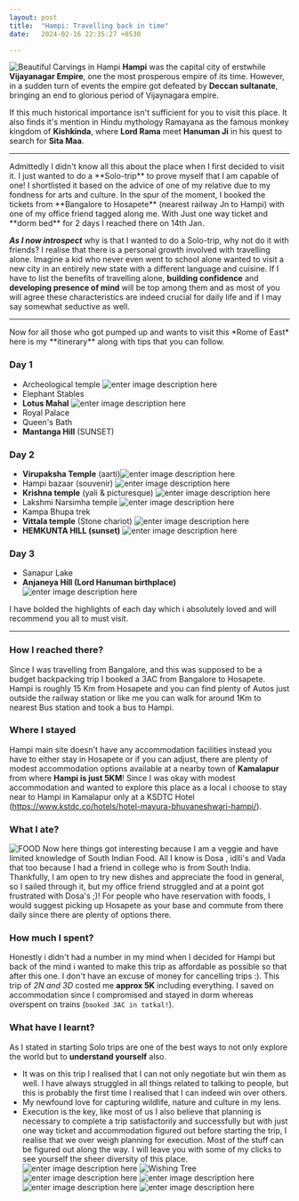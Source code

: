 ```yaml
---
layout: post
title:  "Hampi: Travelling back in time"
date:   2024-02-16 22:35:27 +0530

---
```

![Beautiful Carvings in Hampi](https://lh3.googleusercontent.com/pw/ABLVV84Jwi8ccF2TxPBC9YtcIyFiP2E9cUDK7TX_usG8VowDb2jEbFD6aKNV35T7XDsqjsz7rKVzqLUB8SY4DL5VzVACJk0TKoMmT_YXFwdmpi4j4p9Rv_gay_4JO0DA5E452NN6SJs054W2Qvu56fxBLSnaPMFKIzi5PDxRU1qXT5IbN4OgGkW8wW6wo0lO5KoZx9LzjXi4whLHZcO5lbCStr9MRScez3Ua7J8Esg1Yhnd3k2FRba4WcdTG8vJ5po7qA3zIWbwz3cCqj--Sq9OqsikoR58VY6AZntP2vLerVR7K9omtZ6P-TPXXYOq4TIrrp3mQtQbLc8xUHZouTD432AD-2nNTvl9fBiN-ezIwHZG2b21xMhuDnipWlm8T0Jb_Lj7U4cfgG4jdBxg96spuuiXu8k6aixPfRq27cTSNegWiBtL-Nf1QG0gy2BXZuMH7tK-GsiL61-w9L1lrfE2JtXdhedf19n1Mkm0mjQXa0RZncOpVaoyOByfuRCBCkxQFaqgObEiI66OHaYbtOoptq7AmENkv6mCh-ggCzY_fSmRD2YNSXLtjQlFXdYtOd0VyKfBF-Z6o74OB-BhxsZeMY8ivNzesTivvdQAN13W0zd5vn_DRlYy_1EMvAAkY9HaDWUTlZuUTfo5ytzfxC1cpNUcR9ganiuZlY55o-fcJfXkZUhw8h51hbYfcAXrPUMFyA7pBqJ4IyNR-1-psC2WhKLBcdpjDnNllg3Wqvfj-vZoTyd_-4m1W7WLYsiESmTg2_m86EaeJyqhjeFJW3_jipT2wufaF6BMW25e43NkRTm6pBDTiE98PrJ-amS99YbnCe9UvsAo8OQP-BCDiuF7hJO2J46jlaeLc1Nh8L8weV4Lq2eefxUI4PeL6I2khvfIvndimkYf-ZSXi9HqGkhNFay_ifGThRhjo-OgkhDbmpWQJsBGtaCRlb4SuYwpc3VTuFLDWH_IWX0vuStIc_WxWa0PfzT5X0YcxZ8_M3MqHowiNRvbSq2ofUDG7Xv8BYtM=w1685-h948-s-no?authuser=3)
**Hampi** was the capital city of erstwhile **Vijayanagar Empire**, one the most prosperous empire of its time. However, in a sudden turn of events the empire got defeated by **Deccan sultanate**, bringing an end to glorious period of Vijaynagara empire.

 If this much historical importance isn't sufficient for you to visit this place.
It also finds it's mention in Hindu mythology Ramayana as the famous monkey kingdom of **Kishkinda**, where **Lord Rama** meet **Hanuman Ji** in his quest to search for **Sita Maa**.
<hr/>
Admittedly I didn't know all this about the place when I first decided to visit it. I just wanted to do a **Solo-trip** to prove myself that I am capable of one! I shortlisted it based on the advice of one of my relative due to my fondness for arts and culture. In the spur of the moment, I booked the tickets from **Bangalore to Hosapete** (nearest railway Jn to Hampi) with one of my office friend tagged along me. With Just one way ticket and **dorm bed** for 2 days I reached there on 14th Jan.

***As I now introspect*** why is that I wanted to do a Solo-trip, why not do it with friends? I realise that there is a personal growth involved with travelling alone. Imagine a kid who never even went to school alone wanted to visit a new city in an entirely new state with a different language and cuisine. If I have to list the benefits of travelling alone, **building confidence** and **developing presence of mind** will be top among them and as most of you will agree these characteristics are indeed crucial for daily life and if I may say somewhat seductive as well.
<hr/>
Now for all those who got pumped up and wants to visit this *Rome of East* here is my **itinerary** along with tips that you can follow.

### Day 1
 - Archeological temple ![enter image description here](https://lh3.googleusercontent.com/pw/ABLVV85lYhaBfcmDmIEqw7O8oGzNO-OImdlYYf7LBE8or-uBLnKnmOfyFuuFkF1B6Hx8wm3z3a3MtyQyuEJ7DBJgTro4d_zUrQLIhsD28DS_6FjRl3sVGB8wHmE7uC65mqMmuIspPiMWMWF1jsroMGiwri6Wn6pkbRkmMeEPz7aVZQzEe-nTss_pQigfCZv1rXYISOY09rJfk0CCTQ3VcMaqW_FB_8ULKEgw2eAxQ73anoFevVy96fxFQherbMsXm8eD1TMTeuqIBKdizomRs9PVtnzJxoOgvPuTo9qQjhMTYv3H3VhhepZU9V4kmE_CjrNkBV0JGlUhCBAbnk3Y2CZcpkq0tB88Q6_TeqCgOr9lQNdTyRYRr4DTOpJQZEJhoufHKmUQ6DdUf0-ff6d6cQKE12I58EaZyKyjqFLabJG8wYPlTPC-5pS1v_hZBNLxDFlM7ye359tBUz_k2BYKS3oarI8jPRc2trAsAP7psJG6KsNwgq5Rj-n5f-VCrMLOyJbhN_XRJDIgcH5zXzrmYGOYmyWSiOhQd73f7ON-f3t7Lh_kkyXpEOPE8O6YlYU32xGFuziPmEr6WNMyM8pRRcZyin-encTfDrGmzL863Pjn-Hg1X5zUy14I_LLHOyHR86grPM_sE8yCzHRBZZixVDvXB5wPtbLqXy11VZ_dZLskQAK9vdwoVpv3fMlGRTaKjJ5V86nsX3viw6URfWkQ4VoEt4bQAZruLGBoA_LHxXwLORVPUazJu7a0FyndMIBHZsHm8pe1M0GyERW04rCi4bJp5N9vU_a3wWXW1UFH0RlUZE1guCy_NEM1OWx_U1lkPPudp4477c4NqaH8GaMhT5XldTYANXWdQGtAW68igB3L9ayIW-gDnht7T5XM2IeSnTrbkqYQmnO77i59erI0xVO0eKl7uFpPDP6sbKFLmg-XdjsYL34c8NK0H4emuwr04JkPOJFcLUqNVvO9GUW5akcK-1xQ_ROL5YArIOIeMJmsge1X2X2DbrvGkIIymjKHDDjC=w711-h948-s-no?authuser=3)
- Elephant Stables
- **Lotus Mahal** ![enter image description here](https://lh3.googleusercontent.com/pw/ABLVV84D1Xxn2DTRFWhJLLeNAPynozhcXwwIgBOCHrp4g5yWLpuczN76ke5fv24i8egPiR6p-6UoP1TA_CuthC0lLIpRvoN704uAdYrR7u071-2ekYJubr1t1i5b5FWkob7_XlNeOJlYlVfp69yPzUKqRQUmh6IsaAxqlgfFy3g6YEa2CdyasGRPkHSuKmxx_q6H5U_0dGaD83zq3T6h0QHyn95lZQC60N6QWxeZjPpMTlTk-chlR0iaWfjXjVYdiWG_LmiHmTOUjCWQlEkQuZycTqgicSvZM7FnksBAtaMB3ObcpBWN6_1UiQQl0Xpd3ML6j-FIjdxczC6cDc1OpttM0kJKqfFGOGgkVovro1dqnVHb9dC9sQUaQ3XuLB5pjnFQvwrh9EmqcjPWXZ0F07-V_SvTxHwUGqdwNf8LZSXaxB2qQr9vv2lOANjXRO4_7YduUjIDZPhWEJLtRZ_SMmHzR3BGJH8b0QL1fbMW-m9wT_0-dIL2Rezv_R-n5tbJVoVkM4FKsIzA4NcOsGFOjMClDBeajfgs-c9p15DxOZFE1e05cjmIM6pCe3jqMnMTsvWjRlhT4AEnh3U5yqtJhLwBHCzFA1WLgHBt98Fu-QJSNAKuOtag5TWcs0FtcNrrL9boWJ2WdTm2Gy_3q_vagPlWIcDwrRY-vsDAbPnwJIYko2Y8Bk3cBp5EBgoAUzgGh5iOMv43X_ebw-HV76Zd1I2H-OAkmmferjcP-79PvHAjwkm2qrgpA0saYysW5S_TAZ3ltnL1pn4PprEmiWqdoJUhXpuKcIWQ4rQmh6oyjgWPaO_uscVXCHQfQyd03gBh1DzaUSqJRx4IYaCeFS-0fR7-Xh0Qsor3nqQU7w79KrAVPjrHARuqUgG9XC5GZInrXM1ype3A-amLVPYDSuxpiaLOLddpcP1-0dLaW6Y_2U2BTcek9XoSt2VVE79UPoXy2rSlqc5pJwcbqINhk78QMRXf1jJtb6HjiWeSu7ymnTLejcr9DDJQj-FK7-DU-lorg6az=w1920-h448-s-no?authuser=3)
- Royal Palace
- Queen's Bath
- **Mantanga Hill** (SUNSET)

### Day 2
 - **Virupaksha Temple** (aarti)![enter image description here](https://lh3.googleusercontent.com/pw/ABLVV85BMnfJACRxtBCDy4v8NFBKJx8sNZQQi1URv6uE0aBu4QsF0oAmgRhDXvXvwMwr1WSnB-2gUKD5UzxW4AbTo_JGaqnUSOrP_wn-SLdqVRPPqG1RWYQYi9lsdxhGu2oV4661_w66Gr3RzB2aOPuoEhPyqEosCp0e8CZalc7NtnYQG_vxK8FdkCdj-NMzio3KL4wl6Gis_ODG68t2alSa7FPaAWtp0iSa4Qh92MubnmxD-SaoBdQAiO6yMwC_YPWpldQhyD7wIcIVpLGOmUSfipFIp4tUrx4jx_NuAyzDcTwwkh6NoTthfL97BiZBQ_wNvwcUPOjhEcinArnbkFBJ_LDZ_eRyC-ngqEqDrExuIA13ISDdpVyAQGsnMRdpq7UQH6OMIhOHQPMVAfSo17wnwudGVRLSw4u57XrWhlaQvh5m9uI6kwBtvX8Uv-NlRMyyGglJOfexWNiQWVuO4hEb405qmOWeym5ku-XAoedFHhQbnlaHACTFlbKErFFM_Vyzv2YgPSUn_zcTQL8VLpgic150zsT3kr8O3V7qifvixKYJGkkmTpsrFyB9C8rQs_KxD09FdC8VA8bCmIQvR0eKU7cjocdRPf0blL3qchoTLE-t3vROl0rIAspJ2TPTdvgX1yDG3qajOMDPSnjodYhyc6mNu0WQUgQMg80DGyFXu8njougOTmP55fYZJeH5AOBPyDdgtqMJNY8jURP-KrG2G5NeYO2xqS-62zSEJxpoemiPeXhm7RP4YaeH3b5C5KCmRdv2n59LgZQwrL2IFkB4p8czMvsB8lxzE6RgC_BwvxyS4XpaaUgoZUm-Sb23biHRITZfbBqwphQyv5yW7QEDi6sCxZxqWrMPFsn1DyI__vJM78bJ3kLdIUmWcIDCJF5j6bmUO7r8_h_St10uH3RLuwUdJuzYk8jeDljlNXX9zYOcNl2CQcJFC9MQqH55p051wYgb9WB-bC6Jy8BrlpRzvfQ_jcbjYrmCaI00VJvZlq95zgJMbE0lTyRO0WjKIwU=w711-h948-s-no?authuser=3)
- Hampi bazaar (souvenir) ![enter image description here](https://lh3.googleusercontent.com/pw/ABLVV84nUOSx9aFI5HTb9IFVZpuD4i8wrYmkLeEng6ufFbvNs49k5iAy3HPoYFcSe4Oo4gvEm385xm1r93766A2FBmhPZI9fGQenGHxmzCfinnZKbBM7N_t1S0vNvzkOugsb0Z6VIJvPLKPcW8zNg-t3lPdRrWM4wzL5eITP_MVn7LP14ZuUoAra9-tUV1G39fzwBdpNgCdEr6NNJhpzxlIL7nYIGR1H6o3JdNp84zclK216DIZJY7zfgFt92nvn5DrhOMKmqyFz1Y9YIerFi62LVDjaHH85cnwYAIuwdZoOVmf87gpvKOnApFTuLrcCRzo5BAGv8NYwDVQbteRoSbrHYFZml4kCYEC0JB_nzUrEPlPkGVxHHzfnoHRFtn9UExqLj6aKxehUtOkt_EDbVdxclaDPTbRt_jfsulTrPeSuW9XPdKRK4RIWmo2DRhbV0-SFJqLJqrc78RPsv2bNUJfvgs4yP7oYrRD5g4VDn7vtAPf7qiwLnGGH4QIBZzCPU8GS1UOZoAqeGurltznntZV6JsXd8KNQndDX2P8l57kEiGLIedxcWrW_qKKSAAAqF5R3u4RVR-iap2lvuCAlpsntDjR23QT-tYYfylCARpwvrNjYnzVIDOlvzQ6dh_nHMwYRYDactSuo4iTkFjIccBTyD2WhPtFCPfcZ8xCm16QWtclEawakwqdQoEbkkS-CKKIb0MQ3NCkObnawt_KWwhd4EuRsrvyTl70n2Vsb5of9qsMwo2LtQz_DunMRUbRCAg96-l6qGyzd-Tarj2al_lAUiA_--xdjbxfei_r_vch9_iLw0jssXTDcFiAAdtIy8Ivt6Hoxdp6N-AQBzJFkUn9QtENJEsIEpGFla7t9vDz3N_0yzfp80hmlqg_9H6VPlimmD_hwMVVkvimPtgmbzAaHZkOzJTRY899FHliVgkAyH3DCVq0jtmKOuwjuu8d2oKp9rdD4ffgGzzWVslas9IEtzVO9F5IsajMFGkgFu5ndnztNDiwUt5fBc8asQg2ODdk=w401-h301-no?authuser=3)
- **Krishna temple** (yali & picturesque) ![enter image description here](https://lh3.googleusercontent.com/pw/ABLVV84xV3pE9u7nRXffGBHMjqtD7cSghDeWokBceYErlw-bOvy-anMbrzCt8_YGGI7gHthOc7vFRIqLps2bS-cNxOdINLIOJhHz7paSGnN1fFTTzqKWeLEdO3Z2WmYIDrVev-B1yfvvR5u7_uTlDOq7AwH4BG4crmTABXD6KO3kZrKO0mqHhvXNyGZXw7jH4DsfGauhTi7cC_oEg4kqykndO5W72IRBos13tO4HYQcgB6P-VcIItiqyPr2N7bAIq_aXUpCYKCZ981vwqeq0zcqRxRoFLjZDAxQcTcd1ucbWRIlmHdfrZwpQ-ZSPSQPovtr7HXvg1MmtsktXngEtXbxABG9LeOiy0JZqk1keV8b6sPwBa_VmjsJCJrnwI-6iZNeCgZu4EB5vBSs_4da0SWqW5tVlWq8GhEe3kf4RO-zd8bF43726K16s7f25aDixFv9c0wXTb6lFr39lh8FK-E-Pk4eNKAt5TKC-HG9xrOElrUfGIpoGMS9SzlvPqnMdOohIP6mllmscOwSZ2vtIFgxvmdRiKcedZLqBC45ZUPVMwwcF2E9YiTPWTRxdVeuXuDl-lr0yE7vc65Wg0UgRBNcVJLBXE7M_MjtYC26tk4i2dRI2DAndNNzY6nMzSIXuRToV03DU8MQqdRK2ibGcnFg8DSmscgzfGG8K_7AIHFvkjGLIgaBYSk03YRKQzZNe8VAEPm4YyBlSxfO_s9ee2SylqJ1iexl6TPUTAjfYWMzwJQVFJK6qy2qPwrehNCiR7dz4vB4zFYO1ByD-Di309DYp5pvGHKv36SZ_wN09IUI817L0hZQXNOZ93AYJ8YSHMD4Ea1ml8qrj3f58GQbLdF4zpgvCVGpByupkg6RjYMW7Yw2guS6kswiPNSNdZgE01XR-kBWBSJ_-tHs2-FJtGDhSVW4GMCVwxU354NYGBVeLvRwYc7l2iWqTmj5MpUft4T_A5J43VLDDirr15DOkPIQNKWiW8K1XwWVDCXaodPelMIcKaGHPp8-UsfN-RQUPzqc=w711-h948-s-no?authuser=3)
- Lakshmi Narsimha temple ![enter image description here](https://lh3.googleusercontent.com/pw/ABLVV84S4tBaGCj5mXD0qTlfRVrgd7wLO0FQJpLMgWncZc4nyPhR73ca_6jZe5um5gxSTDOL9tIgB5e8loois_kD-p7lUTi9TnXmx2MKrHZKAZmtpNlzMKU_hMaztPDDN07Iem4MdENJACEC2ONaeZRiVbGkrZPD2o7DU2UQjU18WLtKh21o9rmtmtu5RCKxQLWIxs4yzhF9j_u4M_nDC-B_SfoTDQ4z8ohYEuY0ZnUvYGteVz39GG71xh8a7A_AlvWJP3Y7bwvPswouC3DGQZhuL-ooks77-rxS9h_gllYK0zwQI4cBGbCDkZqntELqy7Wqk5T4el0KJcCzvqjC2aqaxdDJUzQRdhtTUpdj5B0_GvRgrPmOVsXHxhHOdOf53Fw8J9DZb2Jx4IHauZOLO_TkPCciCh4vHhcZyU6rjKakgXyT5xJo3VzHQ7X--dJEAwg2TKbsnxe2z9yOMViyOt31tIhuEgr0nxf8MvHs60v9AKIwtq9ots8k9Iqsl50HAIGczN1HvSoCY9UwURmn13uy42onTtzJAqYFWYhzIxC2osc5Fvt13hDImrgTh4OCoAfxo0jLdpi2fm3LiDIRqS_34vwYFxUdvTK67UnN2Gqzwo-xe5IJnBlrCEyn5KSjNGu8mNt_111DPwIENVLUY3UfC0tirqJC1myfYauu1XYIKeXFTA7SobWf0Nux4_i5Hw4zl8_rED1Vphjgg9QwWA3MYyluvyzBGVU7H8ltaFCP-KQM9zWxUuc_ZQvsg3U3y_oCLfpdISDxKEbVy1pS5yA1p25nmtJSsPfPXyJKBVjfjKFbWnowvIfvVzBMGTstaoii34QP2IWz6YW3QD9Y6iCQ6dYZgK38BJI4NuRDd07tHTaV6RBnvIphJl_JdQPAkMnlnDJI5kGJ9XomN7ncranGOVXQuyKw77wCvTzwOpM1N8zBpqDfwLsBW3-XhjMbuU0ppwjJ9oga024y8EJmDpZulZmpuYCtlCq3TnJsYQ-LENdPCr0Dwz5sp28e5Iqkng-b=w905-h948-s-no?authuser=3)
- Kampa Bhupa trek
- **Vittala temple** (Stone chariot) ![enter image description here](https://lh3.googleusercontent.com/pw/ABLVV84IPfMK2klPhQtUthxxxYmnHnBVp6mfQxxmPGJnT-xvb63M0UNxgbEcuVncdrYSF74aUq4O3N0mYpIlwP6itan3LfAYKaO8c2MRQ3OraEva75KXw5pNDTHTMlyTkxk-cbkHPXpeT-yeAzMWaCHpvujYA350KuZKiirLh4y9me4Nyz9HI853DG5_tIp54znskkUMLofj556pMeSXXimFDW28N8EmzEoOQJREJzUdHSUX_-QI52Xy3XwxpZzIzYb3w-LVquZSfUkv4hdSmaESWbHPlYvdeJuaFJX4jw5k_lh8T1YlImE6DO2QanZE3tr3ExS2SmAQWDW9KSjK_gzdHflCmB5wx37WzBg94P1dSz-vr2PAJmd6reKmQv94utFo5OVdNW5CzMY7E-AgoDJ262KBsPrKS2U2DkuSxQeGdt_pwCbqikFiNByOCfiZqLSuQYSYbuldx0vfT2FC653508WgYAIqu5PeZ1_oRG2REttI0_vTpxAlQziq3Zlq2APRC7crJYNWlwl31zuR7vdB_Q3az0jri-Vt2mHjJF1DjNegT0qDVvqAl99aGqWTe2fMYhUPrYiC6koMI0MzPLDVluMsvXnqtGsaqe2ySx9ERlMMmyB7HkE0QmDh0av36VdK0ugedGvdFctyNeISgGFKHZLfGL5yab8aVZ0f2UIS2PU6RKEKwo6ZspzX-xmUTeOKz0mPoG0Nm69FgTb37C_5VKX4Mz7s-BsCiFK5I4WCp13V29vxsErS1emUxTrRDttLasRh1OVYuBEQjUb3Rfbe6rrP9PN-AJDemfQO8E8KuXtA6pnGvUvwc44XTKhhsmG8dpwjyymjaTPk5AMnVIuYOuVDpaxPF9kBwveu20yVJv8ITLrZY3GYsmkOInGEIZXvUCQ0a-dCIKO-rtwfWTQaDpyGnHDDfPD0ieRzBlZvv7k_S7jNdLMCBSw_RWlepyjU7cTJEcIA6i5MZA4L0KLBNDAOzJQkps90z3NeBmQYRIDsRly8sjZ4fpMDTWyHNBof=w1264-h948-s-no?authuser=3)
- **HEMKUNTA HILL (sunset)**
![enter image description here](https://lh3.googleusercontent.com/pw/ABLVV84y8WVumcXOxIqvIn8xVmELN5rkz3-bImvN44YEXCcmVV2oR26cn43x3Vr_KUQeyNS_NhDT6Ut1yaYXaqNqrI7_T4f157r14G2YGHACf9R0GVzSGxgIWWMwNzZpALf1-Wyc0f9m2auoYlosLvBM54u8XhvBH2gKFHEFHakA0yYQECsRocwNRnFENQxaQwayqiZ3KK45lNw6S1uuHdi0pSH1yGlrPx6XfxM5srzubroKsPG2UhxwKnfhCncRGDb0w6Ze2wHbYg58oloXdgjsn74oh2ZguA-qhjibIbWJpkSo0vIwzzssKopGmtNNv-xIv3W0-aX5kPOCC7r5-Y78pXb_-2tQrLPYvcvOXkPwG3-6VyhLIQQrwRtjmtpk123DHDQkSMsIPrVDLmVEc_Vn2nI5sqtAnhI6up9HQ_4ddAuzLua8wKaLqo3KAh12yBW4VCux6r02y47n5gqhNQBoARuoTEJ-o4e4Iv6v21i6NQY2f9RvP7Fburu-Wc9AiQyI2qqF3aO3fsP2g2aHr_AtU1_QmeJeakagkO6CvPYp_XfIjrfpvmVvJ0cUxQ_NWJ-XMboJMXH_GFP0uLQf8IyroMD7kt6RnuWfJFe4AE4AyWEhc0QF4sHBvc5_lMDeUowC5mvDtnl0x0-S5_33wyP7oSq3mKky8W6rjquumVTzVGq4nRamyDgByKeUlem7FTvqtPsrf3VFiPdUvY_7RVMDCy8UjN1AjpCVVwqGKyo8ZkKBgVYpmgxzicsbB-twlinBNacYWpqXnt43DyUZz88LOD_Lt6CAvJjgH2gcMNzXHAPPm36UPHLa_dp8ZUEMfVZqz0luIENlD-LA28t9M87m9whpHQQGdXoC0-G1ePV__GiehloH3eG1vJ4LsvCMcR3rVc_cPTYtRDetalLC8XyKKBHLOca9fWN-b0ivpk6VzDUMdL-cNmeiCuCmL7Q0ZO-2iBZUJ80mlrGCKQurAMPTjX-nEraybwUGhtaOYW-_o6UiAY2MIUFIokKTvy4sbaU=w1264-h948-s-no?authuser=3)

### Day 3

 - Sanapur Lake
- **Anjaneya Hill (Lord Hanuman birthplace)**
![enter image description here](https://lh3.googleusercontent.com/pw/ABLVV86Z6sPewjOTa75VXVF4W5Shmuqo1UF_mMcEaWIWrtkS8PHeXT6ZOZaYDmatAP7-08APR2C_Qthm8rll10-XybRV6S3cwBA9HcQ9xLfa6u9hUIpL_pZy57CjPIGL-yW6dhzEAawkRhsvohB6xwqUw6GNJWqfbShVmvDD1P-o8nRGGtBus5edxX-0jR_fkeYT37vUbjlvWLpxSlvfXN9s5ZVNJcjEdwafCpxDZ5OAaOl2p7RAE-RKJlwJXWREgYzrRgOARIoUG08I_tAgSjHTZbPhhmDAUAcaDArp0Ump1w7ESBYrqFaBeGJHx9F5Gqb_f-q6Gno-fAVetvUkgYqqlQJDpTiGB8PcUY4JvChvqc9_Drje0Ib2Bg2p5b-tCmxftD_-qe_L-g4tSe8TCiYJ5CXuDhXW2dQb49d-2aBUGnnCXFMWLDVC8cGDoZv1QT77DFBxF0idbDc6VHNbhgdRUigghiENLt1cQozq6W87xo-MmlhSKlA_WMPim4e9ec91m7acEeMnibDTMxiI87VCEJ2v59GvAf8d3U0EmDbxIn5ghr0LGFI5cXwbxukIYnsuK89T-mMZbk5VB8z9N9yig0a-pILTtPxsBckqPYWWbnljiNsmYMdOtCEbHpzvhDUD-1I_BUOkr_GuPf_UWryzDPT17rPPxNL2MoA9mVgAObSRP6tu2K6OIlRFVGIAZFf98ynHIsE4mO1QRW9ju1a0iHdyIxoL6zgfKLcdmTjtdgjJ81AXWBp198GTVOsQBQFAembIKfwld8nYFZRR6fOBQz8R6fb0MEEweBgOb8oQAvuzEihIrfcqifYcmHeCzqyM2xhrAHGT_M2ovslNG13r42FxytUigaC2NTmXITcl7OpEUUM_8RLDDzEpSGOdh5CbiEOGyrLd9t44OGZ-6g9KUeU_jvQwtTWZ0RZEg7yUHGPNDnTGeMCHtus1xTLAqdKLsCa5nUBR89uGwyQdIncheUcVym5R-KfZy4w9jcK570mNYcMAzo61WLQyfzOFUAE=w711-h948-s-no?authuser=3)

I have bolded the highlights of each day which i absolutely loved and will recommend you all to must visit.
<hr/>

### How  I reached there?
Since I was travelling from Bangalore, and this was supposed to be a budget backpacking trip I booked a 3AC from Bangalore to Hosapete. Hampi is roughly 15 Km from Hosapete and you can find plenty of Autos just outside the railway station  or like me you can walk for around 1Km to nearest Bus station and took a bus to Hampi.
### Where I stayed
Hampi main site doesn't have any accommodation facilities instead you have to either stay in Hosapete or if you can adjust, there are plenty of modest accommodation options available at a nearby town of **Kamalapur** from where **Hampi is just 5KM**!
Since I was okay with modest accommodation and wanted to explore this place as a local i choose to stay near to Hampi in Kamalapur only at a KSDTC Hotel (https://www.kstdc.co/hotels/hotel-mayura-bhuvaneshwari-hampi/).
### What I ate?

![FOOD](https://lh3.googleusercontent.com/pw/ABLVV86dVca_MOC9Y7fXpWLKxp1sKlRz_L0p_JvfYksT74z-6VtKmK7-SboZx-w4KB07yzabyfjgnXPpKN28BsprEXszUy5-46LzWK7g77H32kBoCvHYsdRV2biO4dpkoG0j3t91dUV_CYEYOz7tMMmERF106RGK9RiUzHo9Ypt3QmfbnY1-Q_L5b8X16G6LYRhqplEgT9DSFSgKaO7D-mCebbLZvfsfWBPd6nDsxNfTqJmmhcv3JUwn9CN8CQjdsqiTGb5lTuFfplJtZ__yAAIQIfI_h9LHGcRFJRAZf9xE7ieeqXclS4lQwUFQr0BFWRcWKBcuzrM2ExDDOJH4gsC7FPT4M8NIh96PQmHh46qmlsDykXm0GTXmEyP5IslgiRafZ0ia5hQpf9Kdg7xCGAjRpdNc7LDuh-QftEoTqCqdcqOM-xX2xlEDGrFzOz8jezXzVLwkWf1eGYvtJLF50gvXe9XxIpaml0ZpKAeMARw9Za3Jzxx3iN4WdDU6V86Xm2OXNzupKnFski8SNqEyHqchngqpmOktAACA8remNihE_-iPEKd0ZlOWlmmm2aWB8lvouo5V8Cragxr6GysBMYLTEEYL8CyipPXaNcwxF5jplm6UZ2-oYCyTZJmH5FBiLvu6HhVy-CVyhEiikUz2ORY7ATorEa8d4B_LB-Jv8dJZDrImi5X97iyHK5Fl7RPkRSJqw_uYcB5usPiItY53-6KbqfNn940xGjtAMxxp7MxK8vF5IYX_4gY4McxEmYWnL8iCSwDUxy749x55EcUwwYG4SILOuh1fOAWGPbJffXnLq8ApEvfKj3o475Qf9CkeDc2To97wGQlBMHtFQw9-ontWMyptu8hdqYBj2OkYTp2sZp51Hhf_u24p4D4tIkN_kleRNqb75Vlv9ND5Dg4fC9FbABYCW-j8kCSW3F45s5dQTZU-mhmg7kr417790iJBSqeJnaiwxzCAJ_aSd8JeQczC0zHfcazu6UozFOktWXN3Hkgq94UYv1j3gTEO02UWUQY=w1235-h948-s-no?authuser=3)
Now here things got interesting because I am a veggie and have limited knowledge of South Indian Food. All I know is Dosa , idlli's and Vada that too because I had a friend in college who is from South India. Thankfully, I am open to try new dishes and appreciate the food in general, so I sailed through it, but my office friend struggled and at a point got frustrated with Dosa's ;)! For people who have reservation with foods, I would suggest picking up Hosapete as your base and commute from there daily since there are plenty of options there.
### How much I spent?
Honestly i didn't had a number in my mind when I decided for Hampi but back of the mind i wanted to make this trip as affordable as possible so that after this one. I don't have an excuse of money for cancelling trips :).
This trip of *2N and 3D* costed me **approx 5K** including everything.
I saved on accommodation since I compromised and stayed in dorm whereas overspent on trains (``booked 3AC in tatkal!``).

### What have I learnt?
As I stated in starting Solo trips are one of the best ways to not only explore the world but to **understand yourself** also. 
- It was on this trip I realised that I can not only negotiate but win them as well. I have always struggled in all things related to talking to people, but this is probably the first time I realised that I can indeed win over others.
- My newfound love for capturing wildlife, nature and culture in my lens.
- Execution is the key, like most of us I also believe that planning is necessary to complete a trip satisfactorily and successfully but with just one way ticket and accommodation figured out before starting the trip, I realise that we over weigh planning for execution. Most of the stuff can be figured out along the way.
I will leave you with some of my clicks to see yourself the sheer diversity of this place.
![enter image description here](https://lh3.googleusercontent.com/pw/ABLVV86YuVsuW1epm1opprr4EONHd52XiBpOzN0QN2fDDjX8qUNVZbUZwrodOgi1HHHS1sU_EDci3bYK9EepjyYGwnDp32N6v4--_yIaNNFVv-KUmBvwXWIw4jh9F0RwVu9iplUEHFWzKW7xvelgve2P867rZ7miCjR9rsONC14TpxD-6PUIsrWmyuqjO2QUoseKPc9Hpk2-kMZ3DknMY3_ifAcboC1V2vLvzt_faEXA-mmOfm72IaV9DOFijI1ocvUYpctVARAfJPYarKocNcDP7KLxRxBqGX4w05rFSeG5Vn8m_hCfl7w67L7ywa0TQ1MAVjZIR-sfvDn2o49thS4k8DZnfU7dvzFnOmNwxMJViuRyzryD3VwEod0DQBGBc5bz1NXsIVtbahTagdpHCPQ4yNkCRXxZm2IEOd62Ili_8uHdP59iiuoZZgfPa11SXBf2-we3ax5PmMuI-K9BvfeV4YQesph5UiK__9bcQievZwTwkCII7FR-9pLGR2IR-krsgRXyBdorAfbusHySuO3TQ35gDajnJtwH4mCX6CutNhlcjBVpffetyf0UDlR4MRdtlCmkdb7Goo4Yd2T2baNmlsyjLE-EEdCHIr0qfwe3N4zV_fgOTWksYYbxRJynqxg7aBG3jNMs-eQFMUbtj2E-eVLxncjz71Vx_dwk3Fy6mt2AVEX_jXL6bF0o3_lm5dbZZda3-J-rrI9l-s-SPhqN4wIK7bpgF6ny5W5qdGlFilWGiFKs8Dlp7-7z1NJ_jO3ka0CAXpuMVW3DxUT9RCxpY8KgrcJYtcOyhbQvdCXB9NPPBU8psqFgYC8U28e4rudHHHDvq9g6l3Et3l3Ooc_jDk_aIQLVBEfSvtka9mmB7PvRkwsdWkC2cxco538A18GyZbP7Leo9_NOtTQF-Z1yOoN7kDwUgM_ngufwX3Ap0WumNuawjgO4AyHmseW4DxfTgbF1BDlbOB-HgTDOsfeAK6TWqSnuRIkaBvHViYTHlNRTVVqrGI_mAVEF6591VSqaw=w1920-h755-s-no?authuser=3)
![Wishing Tree](https://lh3.googleusercontent.com/pw/ABLVV84x-eru8S9yGwsf5ZrIqsBfkGEN833shpVES0tKobrDFZsNEfScp8R-32eI68Lf6gtzyyfvI2zuj1fKKFrohQgesDuWoIKAbVHxYu6JS8wobHJKkRzL7GuZo3hrglHSGFtbltqdS-RmagNya5A6hvp7Dz8qwQT9TAY4pv-kg-P4t3td1JUbG-_SRTr6zK4jULztDGGtASZF0O4NnkkRPxbANryVCdlHHPDjD1KRXkuQ567FxeyhcqxUddlzAutpmUcaLV_ivdsp8BNUyJlar8UELo6sb5HYlZ1rPbgPN0sF1rkIRkxJ4AAjEPCSgUmuB4rcwCuy8IMqZb3euhSykZCwtxkQnr1WLc3EOgVUSmwXwpflVnIjlrqFzMliFxBka44auhQkVmzwh4Zai7_GyWGfdu-3GHHiwQSK0ZBDpUm9QsBqsir4-WRg0oz0eIOgpUKaQ2IH4XaS9NzjaObyP9t3RiEODS8HHO7BqOIHgAnWtQLqrIEJGbW5jhBjkxg91iM0BAGfFjQyszIpcMsRFTTF57AbgzPxowUZ2FFTHujfO8bnfqfTVohR5Ki6y5IVxPF3fSO32w6v7bOQSTq_nZK_-lKCnCn2vExMJe3igiTO27GVgkbEr3qsB8YrN_3vkk2QVcO5vp7EFl6OwsokJq5CQiR9pq4Gxr_x9GlbSl8scGVKY5rROiH4Xd6arh28xLpy0X-8UeJWTVPJ52SoK1Wt-xWw3K1rRCrHZ5ikY_4SSoJsq5G2A-X_9kWLQI2G6y-tDAhlB9rmOGrBv4OdCGsjj-btD5kpCxbnUBvPAmvlQZ-Skhb_9yg9ehnWtqLe0YwOcAp0Eu1vMCdjg2w8aqqNFCjm9LNQdhkMvDufKcoYmy07jBaAaZqv3BCZgFJb1WHTfIxz1l6VW4c79qi1zyWwW0QHRSJKidex9DKLgPogdW-vOffPbKc0Q7YpErZh-oA-tZrJamWLPT-5ny-epeLl_xi3z3eLlBVhBdvOfSF6mNI40Tvti2UzCgPcTXw=w711-h948-s-no?authuser=3)
![enter image description here](https://lh3.googleusercontent.com/pw/ABLVV87TfPe2lkjTblU126ghs7OJFn7J_sFsrGLhhd52hdfSvKgze0lUamWC0FZurgrpfA-duSl3V3eoh-u-LOWZdfi-sWz-nCrAtmugeUg8p5dSWalT3N55JdO7pZf735YJzUa17UbVM3feEocxzVhbeZ8CYH1sq2dVh02AUWjWwNoMQ9ub7_yqsRwS8w9iUhs0eknuSNYGXdMXGEJpJ_Z2A82ofWtuaJDM1wdPWdFqVUrIe_GEGwE2_7Lc0dypNQooBeLXYa4uOb-p15zokNRIeTCsyjRK1imGlFYcqxS7-eFkKss1mrYasnxzzP2k1A3-vaGa1fudrm0knxbaMQfFNZmhYJi1iLth9oQI33dBZz0DZQlR_qJnLwHnQaQQqFhVwsq-Xkk7Wx-rba6NIfPAuduUPy1EVhl2_2vPmvbHA7R5BOofpjjBL53WuV1DDQYGmxdCsAGwP6vlZCKw-A6bxh1umiALQtV6De9ZacUhwwZ3kWriGvEs-hN9f-0sPYsHvvLP_tdtMD3pErmDdcdjg86jz79zS774ILfW0F4JxXybKZt9McdyIxYGQA4wrIpuiLUP1ru4W9eLC60EOjyUF0HbsOLS1eJGYXN-Ho2ImmI8HesIDAvEj_UtaedfcQUfDIuaBpJ7qqRYrSbj8hqt14Mo72MDCy7A5ybq_nJq_TjSivCy_iqYqNQ5mBMad7YqkloiQ3DOF_xnY0cK9r63cO0gdUnfDdxjHotpzRNXRUj95ISAZdWq3IyWNoTdsuXZxj5NL5gTrEiNBkQmZv4caH8Cp_M461DiCrrSwqY47xWdXenyeq3RCb6KBm3L19WxOQP2kgKPp2-wehDF-1wS3N_Zem73oEYpU5CfgmpHQZ7VPUjByCtoCGt3Izbhj-0JlmuoGxku4scY5MM8d-SHovGhU0JDmVt8gmqd5wrEpDdw2yY5jbN5RsSHm5oWy_mVn5rjrlDI2UJq3rYEKawW3W2dXVB7M33q6yFRutmHuJNUuJ0FYkFszrwTiQwmgMQ=w1264-h948-s-no?authuser=3)
![enter image description here](https://lh3.googleusercontent.com/pw/ABLVV85fsQBdUfl2mljFOuBXsT_3aKzbW7qzEcSKKfKDEvNrVlluRlm4J_tACqz4BQmYChcK5sqPYSqhLw01gPlXrzS36g4M48PVRtoiSnbhvD9H5GLRgjsLrcplLJpNxnuCbXGIRksz5ShtcwCh6ZiqaRnMPr7aUvcLVc-cmKIG_azjYXYCjA-GGkltvc2V-v3ZTcqlAXTlCf8AwQbS41sGRZcRLFycTnjq7hJIAGBTwo5uU0NElV8JNj2QOv8ocxshU92eUES9sEu6YgFNcVhf97bdaCdRGab_2Od6TJzS-OXs5DMrqKkBwFkyR5q1m8g3pW7gj3spj2Q5YRSFIZQPUfcqJiUluK0n19O7Cz4jcHiUZmvmbjxwafXn4LIHLlecgCLtxWPMJ0IFo49RhkSdUNDxltr-QyGsRHbioUO8Yzmh-F6AAFhuLF43Zck3da35N9F6NF6tvki-iNWVKYK2JiXi0Fzfttuw3l3EgMtdK6neqtpGKu3Yp3w8dufhuHypiBXCl_JhXK4tERFGmf0Ggs6SqK1DptKPdRqpFw3TPJ2ejCfcQ3Dk6zY88oKMRn42osMcshHyIg_mQK-J93d-XUfmEPcx2jiOHEosZQv20ctNKEKh2dJQZPdTHl6VOns-5Y38EdCvmJqvEaRXtwX_mhVjn4oHxY86kjj2lt5tHqeL83MbM87h3W4MDKKT3RwGGhMGX3rt3J3cdgdbvUzB1wO1xSMCTC3gkkKBFPO-IoKHHRmkyPALxRVNpGKTAk1J3kKX6WqNVGBzzICRtzL27e4FbyEWEO0rWkuqLbGg7q7MLuXxnvFH5BQigQAxPuvLrLgDxt8RfMG8sjS9z_fWZY1i2gVlqTuP7FK_rux_24iWLUbMI6imN1mHFYKp1xY7APONasZnSntTQhGU2EdDUCp2HdidcMhzTEgIVGjZagQkCYC3LKCtlY5MAKcbZeXWxCQSHhodv9VPp2Ar4NUhNeT67Cclu8qEnKg3BtwHhUyEDQ3KIxn2MK9tFa1BJ94=w1264-h948-s-no?authuser=3)
![enter image description here](https://lh3.googleusercontent.com/pw/ABLVV84aPac9hg6kLtwiQMjefMkVCmvi1EJlsDXZRgGqDYs6rlUlmRmT7dgGfiwZ57UxMDozr2x68JlJdV1NehL375G_CDEb9GDPKRTxp0fNttBa_1yob4C993tcwkXmXQzyAWvNoORTv8268t4vcLUkhPDgLvqmqQV1mk7vBlaflkBk35xUY5nyIGPmiafh5yw71YDtOjbndU8M_Ar1yjyY4WhG3oBF9ZdBbxWAxlj-00Ppw9qMmLuXeuUNb_JnK-ZRaliybmKIUvsooyzutNFp3NsAnCg-RzovGvJHxsSabxHstv8xSZSqcmoLkbNmCxt7EZZxheFkHRLWehleHuPKM4Kk0Q3xg9SW7LJi5rPmpf3Oaecv8N8yBdFINKAMX0pU8xjBfh6S0MO1FyA_BPFYA5gN0yH0vCbGdtUF9qIpMbmRAuWwwP5zEks26doKBq-v2_j1dxG1otYMdb79ickBWI27JNU81Qhinq96MJRHFjDz8nxwBobv4Y5BxJDc0FEzY_DWuM4jHOmW31j-9Fpzyy5tgJPhBNqzO6n37e6_e0g7B6BpObRkvSzhk5d3rkbX9Kp9cx1rc66T-jgjYg9_ZCNhHxiAEzn_fhKSj4teILeFMu28LxTEIC-R0PGhnOys2vOew93cojRicSVO3ESnkEJy41ZLt0BtvEfpEKrH5oNpxDIZFPLv3W-jOQPTrHqM8ogSiqjOvPM562538rCbl7aLK372woKd3TUOp6l_hWHxVkxBKgZeiLRzBLGpKo35c2F6eKtjlWsSBnVytQgje8SKVLT-6NPXfWpUaItckQoUsvdC-s4fx4i8Bk3dj0nQ-ULTOjxTDy8JXaid6r4uXz4KEKt8r-WRaBri0p6BrZBX73FjjN6pfY7UF4bX71xnhYI0NOkTgJ8vyrd5NwRK8ap8lgwu9Icx_bzDbtGsCP0zWfEzQWURNmAxuirwCfF2lriKP754ZP_ePHf1qeltZr3kjfGjnllveVWGvlxkrfSxsRqbfKPOZUwesi4-EfA=w1264-h948-s-no?authuser=3)
![enter image description here](https://lh3.googleusercontent.com/pw/ABLVV86aQV2md_mTuuGQiN0eCApDHYcE9RHGVk3KVz7DMOWhfEOyxVO9KeqQbIo1Aq1o_YxJ3wSgkfUZLzjs51VbLNyXGBLZzF7Sv6P2zfR7O0eK3MDD81Mtbvk_Y6OZGQV7NXSQ1NXuCJ1A7JjkS9TEsElzvtLOFn6xToBoNuNVa7QNUv0qNDPbNhYrZTYU-P6iAWZb6AEmHm28HRRKJ5oq27caK7Jm4_mHJASh6DA7sVBFhqzNdEx_5uVeCGcn3DEM6pwMyar-om_3SttGB3CqUnsAnmb4vX65eJXFAAuxa-tQPSLo1dlvcYP4W_WtC4pixSM1wxD9IL2sPXHt0Cv3d6CGWG55VI2e801YZMLncKIcgBj9aDhjgCyqg9tYgenYLrg7xLM_u0xR29vjQGD2VLO7rMTR98kEofHWgM8AcgzYbXU2CixrcFG7G0LTXa_R4H7GAmF1lK_lkXKQmn7cJa2L1h0KgeRpP6db_4QA6aSyU-94wwRhUjGd8o2CecDlGAmlhkpmNUJxXxO0NCu1bzZwIorUU6aFcQpRejYmTi1xDcBnDxcifcHkM5JGS2Q0ZU2cwKl34aWLu-tfmCJSJV6V6TZADeiyZWolu54SpYeN1lQ4Qe5MA5cb1ktRHIibntGiKuXnFOhgoA6pIjoqWWOet4WjloQXwsg0mVKFAR1qBwUIUyftjjMxT5jVLOuA0nSpoVMMxp8cPO1yCIalApZ3eRMocyrcuMRVc0YGHhy5dijKaRK5zlojgWE6_RQH527HwP28yM68rl6597ku7XxyQXqaECI5RdHGoGX61mwJzDcERrqjuAKeN0aPL9kNK94GtTe_bPyRK5GL1LOiAvfD0SBDzm0kDBCRU0v3YTSVRxWTA5x0j6YbBkHf6Jw2dGjzq7ehnaaMG25LOJVvs6iljUsrjA9eK31U9rXv0gSojwcL6dkJGwzlze8tDvH2DDcikinIx57Kky91oLuGU8urIEY9Zr6WDnBvOu1zseJUnKGImj6rC2s63fr5t_ey=w1264-h948-s-no?authuser=3)
<!--stackedit_data:
eyJoaXN0b3J5IjpbLTE1MjE3MDQ1NDYsMTg0MTc3MzkzMywtMT
c5MTE0MjU1NSw2NjY4ODc5NDksMjYyMDUzNjI4LC03NTIzMzc4
NjgsLTQwMTgzODgyNiwxNDg0MTM1MDUzLDk4ODQ1ODc1MywtMj
U5NDcyMTIzLC04MjgxNzkzNzIsOTM4MDEzNTM3LDkzODAxMzUz
NywtMTQzNDI0NjIzMSw2MjY1MzcwMzEsLTUzMzk2Mjg2MywtOT
Y2NDk4MjMzLDEyODgwNjM2OSw2OTkxNTA5OTgsNTg1MzU4Nzk0
XX0=
-->